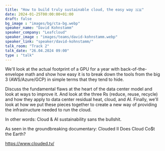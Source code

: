 ```yaml
---
title: "How to build truly sustainable cloud, the easy way 🇬🇧"
date: 2024-01-25T00:00:00+01:00
draft: false
bg_image : "images/bg/cta-bg.webp"
speaker_name: "David Kohnstamm"
speaker_company: "Leafcloud"
speaker_image : "images/teams/david-kohnstamm.webp"
speaker_link: "speaker/david-kohnstamm/"
talk_room: "Track 2"
talk_date: "26.04.2024 09:00"
type : "talk"
---
```


We'll look at the actual footprint of a GPU for a year with back-of-the-envelope math and show how
easy it is to break down the tools from the big 3 (AWS/Azure/GCP) in simple terms that they tend to
hide. 

Discuss the fundamental flaws at the heart of the data center model and look at ways to improve
it. And look at the three Rs (reduce, reuse, recycle) and how they apply to data center residual heat,
cloud, and AI. Finally, we'll look at how we put these pieces together to create a new way of providing
the infrastructure needed to run the cloud.

In other words: Cloud & AI sustainability sans the bullshit.

As seen in the groundbreaking documentary: Clouded II Does Cloud Co$t the Earth?

https://www.clouded.tv/


